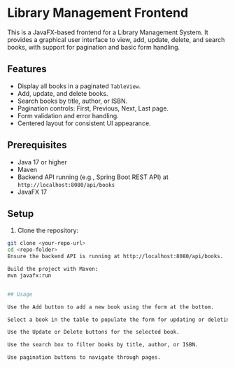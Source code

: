 # Library Management Frontend

This is a JavaFX-based frontend for a Library Management System. It provides a graphical user interface to view, add, update, delete, and search books, with support for pagination and basic form handling.

## Features

- Display all books in a paginated `TableView`.
- Add, update, and delete books.
- Search books by title, author, or ISBN.
- Pagination controls: First, Previous, Next, Last page.
- Form validation and error handling.
- Centered layout for consistent UI appearance.

## Prerequisites

- Java 17 or higher
- Maven
- Backend API running (e.g., Spring Boot REST API) at `http://localhost:8080/api/books`
- JavaFX 17

## Setup

1. Clone the repository:
```bash
git clone <your-repo-url>
cd <repo-folder>
Ensure the backend API is running at http://localhost:8080/api/books.

Build the project with Maven:
mvn javafx:run


## Usage

Use the Add button to add a new book using the form at the bottom.

Select a book in the table to populate the form for updating or deleting.

Use the Update or Delete buttons for the selected book.

Use the search box to filter books by title, author, or ISBN.

Use pagination buttons to navigate through pages.

